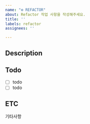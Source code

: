 ```yaml
---
name: "⚙ REFACTOR"
about: Refactor 작업 사항을 작성해주세요.
title: ''
labels: refactor
assignees: ''

---
```


## Description

## Todo
- [ ] todo
- [ ] todo

## ETC
기타사항
